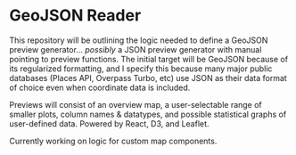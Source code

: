 # GeoJSON Reader

This repository will be outlining the logic needed to define a GeoJSON preview generator... _possibly_ a JSON preview generator with manual pointing to preview functions. The initial target will be GeoJSON because of its regularized formatting, and I specify this because many major public databases (Places API, Overpass Turbo, etc) use JSON as their data format of choice even when coordinate data is included. 

Previews will consist of an overview map, a user-selectable range of smaller plots, column names & datatypes, and possible statistical graphs of user-defined data. Powered by React, D3, and Leaflet.

Currently working on logic for custom map components.